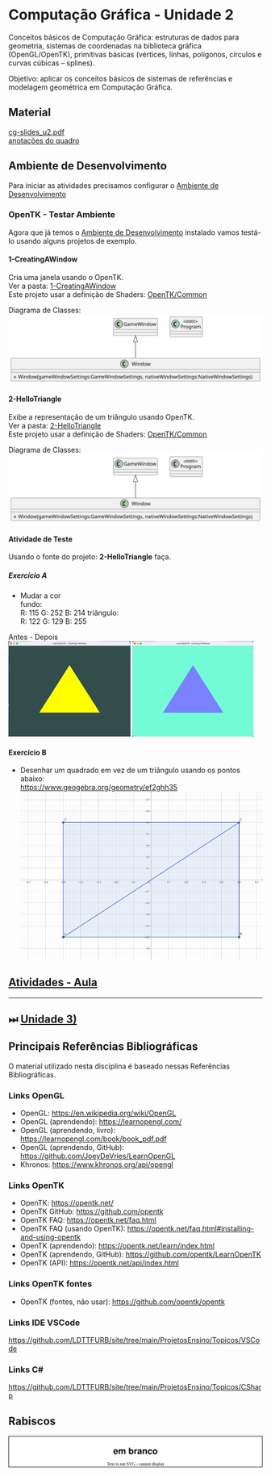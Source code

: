 # Computação Gráfica - Unidade 2  

Conceitos básicos de Computação Gráfica: estruturas de dados para geometria, sistemas de coordenadas na biblioteca gráfica (OpenGL/OpenTK), primitivas básicas (vértices, linhas, polígonos, círculos e curvas cúbicas – splines).  

Objetivo: aplicar os conceitos básicos de sistemas de referências e modelagem geométrica em Computação Gráfica.  

## Material  

[cg-slides_u2.pdf](./cg-slides_u2.pdf "cg-slides_u2.pdf")  
[anotações do quadro](aulaAnotacoesQuadro)  

## Ambiente de Desenvolvimento

Para iniciar as atividades precisamos configurar o [Ambiente de Desenvolvimento](AmbienteDesenvolvimento.md "Ambiente de Desenvolvimento")  

### OpenTK - Testar Ambiente

Agora que já temos o [Ambiente de Desenvolvimento](AmbienteDesenvolvimento.md "Ambiente de Desenvolvimento") instalado vamos testá-lo usando alguns projetos de exemplo.  

#### 1-CreatingAWindow

Cria uma janela usando o OpenTK.  
Ver a pasta: [1-CreatingAWindow](OpenTK/Chapter1/1-CreatingAWindow)  
Este projeto usar a definição de Shaders: [OpenTK/Common](OpenTK/Common)  

Diagrama de Classes:  
![Diagrama de Classes](OpenTK/Chapter1/1-CreatingAWindow/svg/plantuml/include.svg)  

#### 2-HelloTriangle

Exibe a representação de um triângulo usando OpenTK.  
Ver a pasta: [2-HelloTriangle](OpenTK/Chapter1/2-HelloTriangle)  
Este projeto usar a definição de Shaders: [OpenTK/Common](OpenTK/Common)  

Diagrama de Classes:  
![Diagrama de Classes](OpenTK/Chapter1/2-HelloTriangle/svg/plantuml/include.svg)  

#### Atividade de Teste

Usando o fonte do projeto: **2-HelloTriangle** faça.

##### Exercício A

- Mudar a cor  
  fundo:  
    R: 115      <!-- 115/256 = 0.44921875 -->
    G: 252      <!-- 252/256 = 0.98437500 -->
    B: 214      <!-- 214/256 = 0.83593750 -->
  triângulo:  
    R: 122      <!-- 122/256 = 0.47656250 -->
    G: 129      <!-- 129/256 = 0.50390625 -->
    B: 255      <!-- 255/256 = 0.99609375 -->  

Antes - Depois  
![2-HelloTriangle_antes](OpenTK/Chapter1/2-HelloTriangle/2-HelloTriangle_antes.png) ![2-HelloTriangle_depois](OpenTK/Chapter1/2-HelloTriangle/2-HelloTriangle_depois.png)  

#### Exercício B

- Desenhar um quadrado em vez de um triângulo usando os pontos abaixo:  
<https://www.geogebra.org/geometry/ef2ghh35>  
![geogebraQuadrado](OpenTK/Chapter1/2-HelloTriangle/geogebraQuadrado.png)  

## [Atividades - Aula](Atividade2/README.md "Atividades - Aula")  

----------

## ⏭ [Unidade 3)](../Unidade3/README.md "Unidade 3")  

## Principais Referências Bibliográficas​

O material utilizado nesta disciplina é baseado nessas Referências Bibliográficas​.  

### Links OpenGL

- OpenGL: <https://en.wikipedia.org/wiki/OpenGL>  
- OpenGL (aprendendo): <https://learnopengl.com/>  
- OpenGL (aprendendo, livro): <https://learnopengl.com/book/book_pdf.pdf>
- OpenGL (aprendendo, GitHub): <https://github.com/JoeyDeVries/LearnOpenGL>  
- Khronos: <https://www.khronos.org/api/opengl>  

### Links OpenTK

- OpenTK: <https://opentk.net/>  
- OpenTK GitHub: <https://github.com/opentk>  
- OpenTK FAQ: <https://opentk.net/faq.html>  
- OpenTK FAQ (usando OpenTK): <https://opentk.net/faq.html#installing-and-using-opentk>  
- OpenTK (aprendendo): <https://opentk.net/learn/index.html>  
- OpenTK (aprendendo, GitHub): <https://github.com/opentk/LearnOpenTK>  
- OpenTK (API): <https://opentk.net/api/index.html>  

### Links OpenTK fontes

- OpenTK (fontes, não usar): <https://github.com/opentk/opentk>  

### Links IDE VSCode

<https://github.com/LDTTFURB/site/tree/main/ProjetosEnsino/Topicos/VSCode>  

### Links C\#

<https://github.com/LDTTFURB/site/tree/main/ProjetosEnsino/Topicos/CSharp>  

## Rabiscos

![aulaRabiscos](aulaRabiscos.drawio.svg)
